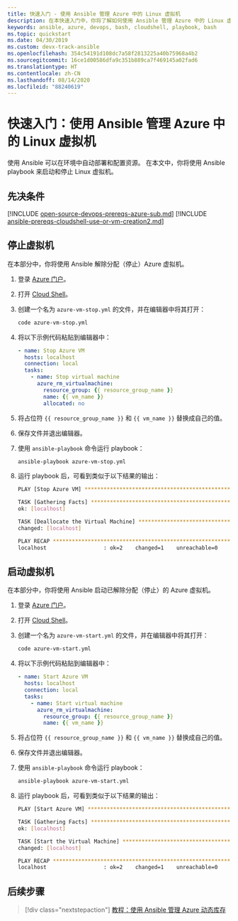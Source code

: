 ```yaml
---
title: 快速入门 - 使用 Ansible 管理 Azure 中的 Linux 虚拟机
description: 在本快速入门中，你将了解如何使用 Ansible 管理 Azure 中的 Linux 虚拟机
keywords: ansible, azure, devops, bash, cloudshell, playbook, bash
ms.topic: quickstart
ms.date: 04/30/2019
ms.custom: devx-track-ansible
ms.openlocfilehash: 354c54191d108dc7a58f2813225a40b75968a4b2
ms.sourcegitcommit: 16ce1d00586dfa9c351b889ca7f469145a02fad6
ms.translationtype: HT
ms.contentlocale: zh-CN
ms.lasthandoff: 08/14/2020
ms.locfileid: "88240619"
---
```

# <a name="quickstart-manage-linux-virtual-machines-in-azure-using-ansible"></a>快速入门：使用 Ansible 管理 Azure 中的 Linux 虚拟机

使用 Ansible 可以在环境中自动部署和配置资源。 在本文中，你将使用 Ansible playbook 来启动和停止 Linux 虚拟机。 

## <a name="prerequisites"></a>先决条件

[!INCLUDE [open-source-devops-prereqs-azure-sub.md](../includes/open-source-devops-prereqs-azure-subscription.md)]
[!INCLUDE [ansible-prereqs-cloudshell-use-or-vm-creation2.md](includes/ansible-prereqs-cloudshell-use-or-vm-creation2.md)]

## <a name="stop-a-virtual-machine"></a>停止虚拟机

在本部分中，你将使用 Ansible 解除分配（停止）Azure 虚拟机。

1. 登录 [Azure 门户](https://go.microsoft.com/fwlink/p/?LinkID=525040)。

1. 打开 [Cloud Shell](/azure/cloud-shell/overview)。

1. 创建一个名为 `azure-vm-stop.yml` 的文件，并在编辑器中将其打开：

    ```bash
    code azure-vm-stop.yml
    ```

1. 将以下示例代码粘贴到编辑器中：

    ```yaml
    - name: Stop Azure VM
      hosts: localhost
      connection: local
      tasks:
        - name: Stop virtual machine
          azure_rm_virtualmachine:
            resource_group: {{ resource_group_name }}
            name: {{ vm_name }}
            allocated: no
    ```

1. 将占位符 `{{ resource_group_name }}` 和 `{{ vm_name }}` 替换成自己的值。

1. 保存文件并退出编辑器。

1. 使用 `ansible-playbook` 命令运行 playbook：

    ```bash
    ansible-playbook azure-vm-stop.yml
    ```

1. 运行 playbook 后，可看到类似于以下结果的输出：

    ```bash
    PLAY [Stop Azure VM] ********************************************************

    TASK [Gathering Facts] ******************************************************
    ok: [localhost]

    TASK [Deallocate the Virtual Machine] ***************************************
    changed: [localhost]

    PLAY RECAP ******************************************************************
    localhost                  : ok=2    changed=1    unreachable=0    failed=0
    ```

## <a name="start-a-virtual-machine"></a>启动虚拟机

在本部分中，你将使用 Ansible 启动已解除分配（停止）的 Azure 虚拟机。

1. 登录 [Azure 门户](https://go.microsoft.com/fwlink/p/?LinkID=525040)。

1. 打开 [Cloud Shell](/azure/cloud-shell/overview)。

1. 创建一个名为 `azure-vm-start.yml` 的文件，并在编辑器中将其打开：

    ```bash
    code azure-vm-start.yml
    ```

1. 将以下示例代码粘贴到编辑器中：

    ```yaml
    - name: Start Azure VM
      hosts: localhost
      connection: local
      tasks:
        - name: Start virtual machine
          azure_rm_virtualmachine:
            resource_group: {{ resource_group_name }}
            name: {{ vm_name }}
    ```

1. 将占位符 `{{ resource_group_name }}` 和 `{{ vm_name }}` 替换成自己的值。

1. 保存文件并退出编辑器。

1. 使用 `ansible-playbook` 命令运行 playbook：

    ```bash
    ansible-playbook azure-vm-start.yml
    ```

1. 运行 playbook 后，可看到类似于以下结果的输出：

    ```bash
    PLAY [Start Azure VM] ********************************************************

    TASK [Gathering Facts] ******************************************************
    ok: [localhost]

    TASK [Start the Virtual Machine] ********************************************
    changed: [localhost]

    PLAY RECAP ******************************************************************
    localhost                  : ok=2    changed=1    unreachable=0    failed=0
    ```

## <a name="next-steps"></a>后续步骤

> [!div class="nextstepaction"] 
> [教程：使用 Ansible 管理 Azure 动态库存](./dynamic-inventory-configure.md)